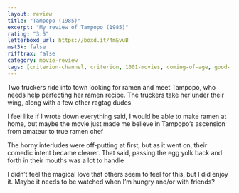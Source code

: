 ```yaml
---
layout: review
title: "Tampopo (1985)"
excerpt: "My review of Tampopo (1985)"
rating: "3.5"
letterboxd_url: https://boxd.it/4mEvuB
mst3k: false
rifftrax: false
category: movie-review
tags: [criterion-channel, criterion, 1001-movies, coming-of-age, good-for-her]
---
```


Two truckers ride into town looking for ramen and meet Tampopo, who needs help perfecting her ramen recipe. The truckers take her under their wing, along with a few other ragtag dudes

I feel like if I wrote down everything said, I would be able to make ramen at home, but maybe the movie just made me believe in Tampopo’s ascension from amateur to true ramen chef

The horny interludes were off-putting at first, but as it went on, their comedic intent became clearer. That said, passing the egg yolk back and forth in their mouths was a lot to handle

I didn’t feel the magical love that others seem to feel for this, but I did enjoy it. Maybe it needs to be watched when I’m hungry and/or with friends?
